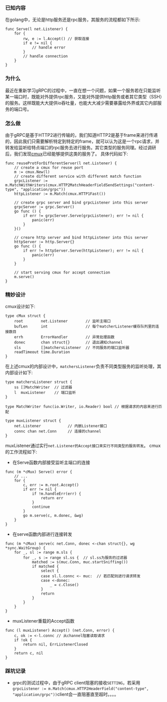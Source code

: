 ### 已知内容
在golang中，无论是http服务还是rpc服务，其服务的流程都如下所示:
```golang
func Serve(l net.Listener) {
    for {
		rw, e := l.Accept() // 获取连接
		if e != nil {
			// handle error
		}
		// handle connection
    }
}
```
### 为什么
最近在重新学习gRPC的过程中，一直在想一个问题，如果一个服务若在只能监听某一端口时，既能对外提供rpc服务，又能对外提供http服务或者其它类型（SSH）的服务。这样既能大大提供io吞吐量，也能大大减少需要暴露给外界或其它内部服务的端口号。
### 怎么做
由于gRPC是基于HTTP2进行传输的，我们知道HTTP2是基于frame来进行传递的，因此我们只需要解析特定到特定的frame，就可以认为这是一个rpc请求，并转发给监听给特点端口的rpc服务去进行服务。其它类型的服务同理。经过调研后，我们发现[cmux](https://github.com/soheilhy/cmux)已经能够提供这类的服务了。
具体代码如下:
```golang
func reuseProtForDifferentServer(l net.Listener) {
    // create a cmux for reuse port
    m := cmux.New(l)
    // create different service with different match function
    grpcListener := m.MatchWithWriters(cmux.HTTP2MatchHeaderFieldSendSettings("content-type", "application/grpc"))
    httpListener := m.Match(cmux.HTTP1Fast())
    
    // create grpc server and bind grpcListener into this server
    grpcServer := grpc.Server()
    go func () {
        if err != grpcServer.Serve(grpcListener); err != nil {
            panic(err)
        }
    }()

    // creare http server and bind httpListener into this server
    httpServer := http.Server{}
    go func () {
        if err != httpServer.Serve(httpListener); err != nil {
            panic(err)
        }
    }

    // start serving cmux for accept connection
    m.serve()
}
```
### 精妙设计
cmux设计如下:
```golang
type cMux struct {
	root        net.Listener        // 监听主端口
	bufLen      int                 // 每个matcherListener缓存队列里的连接数目
	errh        ErrorHandler        // 异常处理函数
	donec       chan struct{}       // 退出通知channel
	sls         []matchersListener  // 不同服务的端口监听器
	readTimeout time.Duration
}
```
在上述cmux的内部设计中，`matchersListener`负责不同类型服务的监听处理，其内部设计如下:
```golang
type matchersListener struct {
	ss []MatchWriter  // 过滤器
	l  muxListener    // 端口监听
}

type MatchWriter func(io.Writer, io.Reader) bool // 根据请求的内容来进行匹配

type muxListener struct {
	net.Listener            // 内嵌Listener接口
	connc chan net.Conn     // 连接的channel
}
```
muxListener通过实行`net.Listener的Accept接口来实行不同类型的服务转发`。
cmux的工作流程如下:
- 在Serve函数内部接受监听主端口的连接
```golang
func (m *cMux) Serve() error {
    // ...
    for {
    	c, err := m.root.Accept()
    	if err != nil {
    		if !m.handleErr(err) {
    			return err
    		}
    		continue
    	}
    	go m.serve(c, m.donec, &wg)
    }
}
```
- 在serve函数内部进行连接转发
```golang
func (m *cMux) serve(c net.Conn, donec <-chan struct{}, wg *sync.WaitGroup) {
    for _, sl := range m.sls {
		for _, s := range sl.ss {  // sl.ss为服务的过滤器
			matched := s(muc.Conn, muc.startSniffing())
			if matched {
				select {
				case sl.l.connc <- muc:  // 若匹配则进行请求转发
				case <-donec:
					_ = c.Close()
				}
				return
			}
		}
	}
}
```
- muxListener重载的Accept函数
```golang
func (l muxListener) Accept() (net.Conn, error) {
	c, ok := <-l.connc // 从channel阻塞读取请求
	if !ok {
		return nil, ErrListenerClosed
	}
	return c, nil
}
```
### 踩坑记录
- grpc的测试过程中，由于gRPC client阻塞的接收`SETTING`，若采用`grpcListener := m.Match(cmux.HTTP2HeaderField("content-type", "application/grpc"))`client会一直阻塞直至超时。。。。
